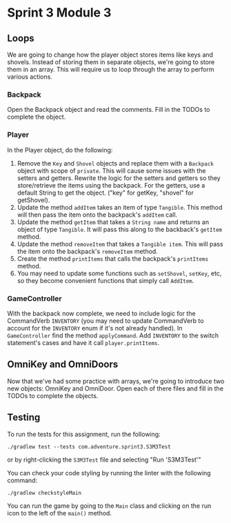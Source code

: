 # Sprint 3 Module 3

## Loops

We are going to change how the player object stores items like keys and shovels. Instead of storing them in separate objects, we're going to store them in an array. This will require us to loop through the array to perform various actions.

### Backpack
Open the Backpack object and read the comments. Fill in the TODOs to complete the object.

### Player
In the Player object, do the following:
1. Remove the `Key` and `Shovel` objects and replace them with a `Backpack` object with scope of `private`. This will cause some issues with the setters and getters. Rewrite the logic for the setters and getters so they store/retrieve the items using the backpack. For the getters, use a default String to get the object. ("key" for getKey, "shovel" for getShovel).
2. Update the method `addItem` takes an item of type `Tangible`. This method will then pass the item onto the backpack's `addItem` call.
3. Update the method `getItem` that takes a `String name` and returns an object of type `Tangible`. It will pass this along to the backback's `getItem` method.
4. Update the method `removeItem` that takes a `Tangible item`. This will pass the item onto the backpack's `removeItem` method.
5. Create the method `printItems` that calls the backpack's `printItems` method.
6. You may need to update some functions such as `setShovel`, `setKey`, etc, so they become convenient functions that simply call `AddItem`.

### GameController
With the backpack now complete, we need to include logic for the CommandVerb `INVENTORY` (you may need to update CommandVerb to account for the `INVENTORY` enum if it's not already handled). In `GameController` find the method `applyCommand`. Add `INVENTORY` to the switch statement's cases and have it call `player.printItems`.

## OmniKey and OmniDoors

Now that we've had some practice with arrays, we're going to introduce two new objects: OmniKey and OmniDoor. Open each of there files and fill in the TODOs to complete the objects.

## Testing
To run the tests for this assignment, run the following:

```./gradlew test --tests com.adventure.sprint3.S3M3Test```

or by right-clicking the `S3M3Test` file and selecting "Run 'S3M3Test'"

You can check your code styling by running the linter with the following command:

```./gradlew checkstyleMain```

You can run the game by going to the `Main` class and clicking on the run icon to the left of the `main()` method.
